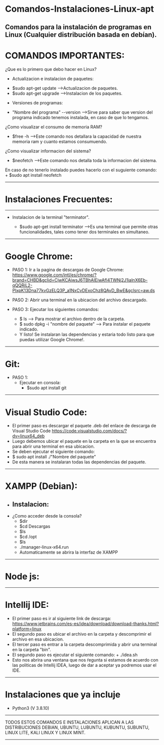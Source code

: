# Comandos-Instalaciones-Linux-apt
Comandos para la instalación  de programas en Linux (Cualquier distribución basada en debían).
---------------------------------------------------------------------------------------------------------------------------------------------------------
# COMANDOS IMPORTANTES:

¿Que es lo primero que debo hacer en Linux?

- Actualizacion e instalacion de paquetes:

+ $sudo apt-get update -->Actualizacion de paquetes.
+ $sudo apt-get upgrade -->Instalacion de los paquetes.
 
- Versiones de programas:

+ "Nombre del programa" --version -->Sirve para saber que version del programa indicado tenemos instalada, en caso de que lo tengamos.

¿Como visualizar el consumo de memoria RAM?

- $free -h -->Este comando nos detallara la capacidad de nuestra memoria ram y cuanto estamos consumuendo.

¿Como visualizar informacion del sistema?

- $neofetch -->Este comando nos detalla toda la informacion del sistema. 

En caso de no tenerlo instalado puedes hacerlo con el suguiente comando: 
	+ $sudo apt install neofetch

---------------------------------------------------------------------------------------------------------------------------------------------------------
# Instalaciones Frecuentes:
---
+ Instalacion de la terminal "terminator".

	+ $sudo apt-get install terminator -->Es una terminal que permite otras funcionalidades, tales como tener dos terminales en simultaneo.
---
# Google Chrome:
+ PASO 1:
   Ir a la pagina de descargas de Google Chrome: https://www.google.com/intl/es/chrome/?brand=CHBD&gclid=CjwKCAjwsJ6TBhAIEiwAfl4TWNj2J1ialnX6Eb-qQQRiL2-PlxpK13Dna77kvGzELQ3P_a1NxCvDExoChz8QAvD_BwE&gclsrc=aw.ds
+ PASO 2: 
   Abrir una terminal en la ubicacion del archivo descargado.
+ PASO 3:
   Ejecutar los siguientes comandos:
   
   + $ ls --> Para mostrar el archivo dentro de la carpeta.
   + $ sudo dpkg -i "nombre del paquete" --> Para instalar el paquete indicado.
   + Y listo! Se instalaran las dependencias y estaria todo listo para que puedas utilizar Google Chrome!.
---
# Git: 
+ PASO 1:
	- Ejecutar en consola: 
   		- $sudo apt install git
---
# Visual Studio Code:
   - El primer paso es descargar el paquete .deb del enlace de descarga de Visual Studio Code
   https://code.visualstudio.com/docs/?dv=linux64_deb
   - Luego debemos ubicar el paquete en la carpeta en la que se encuentra para abrir una terminal en esa ubicacion.
   - Se deben ejecutar el siguiente comando:
   - $ sudo apt install ./"Nombre del paquete"
   - De esta manera se instalaran todas las dependencias del paquete.
---
# XAMPP (Debian):
+ Instalacion:
   -
+ ¿Como acceder desde la consola?
   - $dir
   - $cd Descargas
   - $ls
   - $cd /opt
   - $ls
   - ./manager-linux-x64.run
   - Automaticamente se abrira la interfaz de XAMPP
--- 
# Node js: 
---
# Intellij IDE: 
   - El primer paso es ir al siguiente link de descarga: 
   https://www.jetbrains.com/es-es/idea/download/download-thanks.html?platform=linux
   - El segundo paso es ubicar el archivo en la carpeta y descomprimir el archivo en esa ubicacion.
   - El tercer paso es entrar a la carpeta descomprimida y abrir una terminal en la carpeta "bin".
   - El segundo paso es ejecutar el siguiente comando: 
    +  ./idea.sh
   - Esto nos abrira una ventana que nos ŕegunta si estamos de acuerdo con las politicas de Intellij IDEA, luego de dar a aceptar ya podremos usar el          IDE.
---

# Instalaciones que ya incluje

+ Python3 (V 3.8.10)

---------------------------------------------------------------------------------------------------------------------------------------------------------

TODOS ESTOS COMANDOS E INSTALACIONES APLICAN A LAS DISTRIBUCIONES DEBIAN, UBUNTU, LUBUNTU, KUBUNTU, SUBUNTU, LINUX LITE, KALI LINUX Y LINUX MINT.

---------------------------------------------------------------------------------------------------------------------------------------------------------
